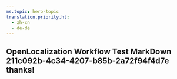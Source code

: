 ```yaml
---
ms.topic: hero-topic
translation.priority.ht: 
  - zh-cn
  - de-de
---
```

## OpenLocalization Workflow Test MarkDown 211c092b-4c34-4207-b85b-2a72f94f4d7e thanks!
